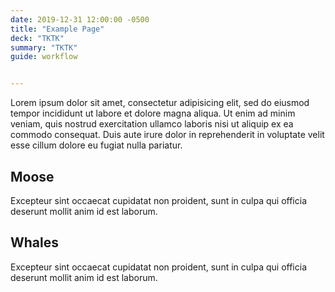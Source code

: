 ```yaml
---
date: 2019-12-31 12:00:00 -0500
title: "Example Page"
deck: "TKTK"
summary: "TKTK"
guide: workflow


---
```


Lorem ipsum dolor sit amet, consectetur adipisicing elit, sed do eiusmod tempor incididunt ut labore et dolore magna aliqua. Ut enim ad minim veniam, quis nostrud exercitation ullamco laboris nisi ut aliquip ex ea commodo consequat. Duis aute irure dolor in reprehenderit in voluptate velit esse cillum dolore eu fugiat nulla pariatur.

## Moose
Excepteur sint occaecat cupidatat non proident, sunt in culpa qui officia deserunt mollit anim id est laborum.

## Whales
Excepteur sint occaecat cupidatat non proident, sunt in culpa qui officia deserunt mollit anim id est laborum.
